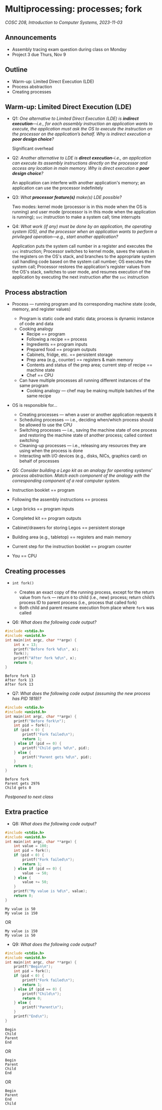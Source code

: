 # Multiprocessing: processes; fork
_COSC 208, Introduction to Computer Systems, 2023-11-03_

## Announcements
* Assembly tracing exam question during class on Monday
* Project 3 due Thurs, Nov 9

## Outline
* Warm-up: Limited Direct Execution (LDE)
* Process abstraction
* Creating processes

## Warm-up: Limited Direct Execution (LDE)

* Q1: _One alternative to Limited Direct Execution (LDE) is **indirect execution**—i.e., for each assembly instruction an application wants to execute, the application must ask the OS to execute the instruction on the processor on the application’s behalf. Why is indirect execution a **poor design choice**?_

    Significant overhead

* Q2: _Another alternative to LDE is **direct execution**–i.e., an application can execute its assembly instructions directly on the processor and access any location in main memory. Why is direct execution a **poor design choice**?_

    An application can interfere with another application's memory; an application can use the processor indefinitely

* Q3: _What **processor feature(s)** make(s) LDE possible?_

    Two modes: kernel mode (processor is in this mode when the OS is running) and user mode (processor is in this mode when the application is running); `svc` instruction to make a system call; time interrupts 

* Q4: _What work (if any) must be done by an application, the operating system (OS), and the processor when an application wants to perform a privileged operation—e.g., start another application?_

    Application puts the system call number in a register and executes the `svc` instruction; Processor switches to kernel mode, saves the values in the registers on the OS's stack, and branches to the appropriate system call handling code based on the system call number; OS executes the system call; Processor restores the application's register values from the OS's stack, switches to user mode, and resumes execution of the application by executing the next instruction after the `svc` instruction

## Process abstraction

* Process — running program and its corresponding machine state (code, memory, and register values)
    * Program is static code and static data; process is dynamic instance of code and data
    * Cooking analogy
        * Recipe == program
        * Following a recipe == process
        * Ingredients == program inputs
        * Prepared food == program outputs
        * Cabinets, fridge, etc. == persistent storage
        * Prep area (e.g., counter) == registers & main memory
        * Contents and status of the prep area; current step of recipe == machine state
        * Chef == CPU
    * Can have multiple processes all running different instances of the same program
        * Cooking analogy — chef may be making multiple batches of the same recipe
* OS is responsible for...
    * Creating processes — when a user or another application requests it
    * Scheduling processes — i.e., deciding when/which process should be allowed to use the CPU
    * Switching processes — i.e., saving the machine state of one process and restoring the machine state of another process; called context switching
    * Cleaning-up processes — i.e., releasing any resources they are using when the process is done
    * Interacting with I/O devices (e.g., disks, NICs, graphics card) on behalf of processes

* Q5: _Consider building a Lego kit as an analogy for operating systems' process abstraction. Match each component of the analogy with the corresponding component of a real computer system._

* Instruction booklet == program
* Following the assembly instructions == process
* Lego bricks == program inputs
* Completed kit == program outputs
* Cabinet/drawers for storing Legos == persistent storage
* Building area (e.g., tabletop) == registers and main memory
* Current step for the instruction booklet == program counter
* You == CPU

## Creating processes

* `int fork()`
    * Creates an exact copy of the running process, except for the return value from `fork` — return `0` to child (i.e., new) process; return child’s process ID to parent process (i.e., process that called fork)
    * Both child and parent resume execution from place where `fork` was called

* Q6: _What does the following code output?_


```c
#include <stdio.h>
#include <unistd.h>
int main(int argc, char **argv) {
    int x = 13;
    printf("Before fork %d\n", x);
    fork();
    printf("After fork %d\n", x);
    return 0;
}
```

    Before fork 13
    After fork 13
    After fork 13


* Q7: _What does the following code output (assuming the new process has PID 1819)?_


```c
#include <stdio.h>
#include <unistd.h>    
int main(int argc, char **argv) {
    printf("Before fork\n");
    int pid = fork();
    if (pid < 0) {
        printf("Fork failed\n");
        return 1;
    } else if (pid == 0) {
        printf("Child gets %d\n", pid);
    } else {
        printf("Parent gets %d\n", pid);
    }
    return 0;
}
```

    Before fork
    Parent gets 2976
    Child gets 0


_Postponed to next class_

## Extra practice

* Q8: _What does the following code output?_


```c
#include <stdio.h>
#include <unistd.h>
int main(int argc, char **argv) {
    int value = 100;
    int pid = fork();
    if (pid < 0) {
        printf("Fork failed\n");
        return 1;
    } else if (pid == 0) {
        value -= 50;
    } else {
        value += 50;
    }
    printf("My value is %d\n", value);
    return 0;
}
```

```
My value is 50
My value is 150
```
OR
```
My value is 150
My value is 50
```

* Q9: _What does the following code output?_


```c
#include <stdio.h>
#include <unistd.h>
int main(int argc, char **argv) {
    printf("Begin\n");
    int pid = fork();
    if (pid < 0) {
        printf("Fork failed\n");
        return 1;
    } else if (pid == 0) {
        printf("Child\n");
        return 0;
    } else {
        printf("Parent\n");
    }
    printf("End\n");
}
```

```
Begin
Child
Parent
End 
```
OR
```
Begin
Parent
Child
End 
```
OR
```
Begin
Parent
End 
Child
```
